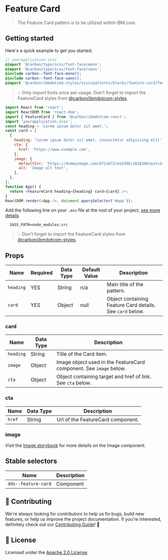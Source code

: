 # Feature Card

> The Feature Card pattern is to be utilized within IBM.com.

## Getting started

Here's a quick example to get you started.

```scss
// yourapplication.scss
@import '@carbon/type/scss/font-face/mono';
@import '@carbon/type/scss/font-face/sans';
@include carbon--font-face-mono();
@include carbon--font-face-sans();
@import '@carbon/ibmdotcom-styles/scss/patterns/blocks/feature-card/feature-card.scss';
```

> 💡 Only import fonts once per usage. Don't forget to import the FeatureCard
> styles from
> [@carbon/ibmdotcom-styles](https://github.com/carbon-design-system/ibm-dotcom-library/blob/master/packages/styles).

```javascript
import React from 'react';
import ReactDOM from 'react-dom';
import { FeatureCard } from '@carbon/ibmdotcom-react';
import 'yourapplication.scss';
const heading = 'Lorem ipsum dolor sit amet.';
const card = [
  {
    heading: 'Lorem ipsum dolor sit amet, consectetur adipiscing elit',
    cta: {
      href: 'https://www.example.com',
    },
    image: {
      defaultSrc: 'https://dummyimage.com/672x672/ee5396/161616&text=1x1',
      alt: 'Image alt text',
    },
  },
];
function App() {
  return <FeatureCard heading={heading} card={card} />;
}
ReactDOM.render(<App />, document.querySelector('#app'));
```

Add the following line on your `.env` file at the root of your project,
[see more details](https://github.com/carbon-design-system/ibm-dotcom-library/tree/master/packages/styles#usage)

```
  SASS_PATH=node_modules:src
```

> 💡 Don't forget to import the FeatureCard styles from
> [@carbon/ibmdotcom-styles](https://github.com/carbon-design-system/ibm-dotcom-library/blob/master/packages/styles).

## Props

| Name      | Required | Data Type | Default Value | Description                                               |
| --------- | -------- | --------- | ------------- | --------------------------------------------------------- |
| `heading` | YES      | String    | n/a           | Main title of the pattern.                                |
| `card`    | YES      | Object    | null          | Object containing Feature Card details. See `card` below. |

### card

| Name      | Data Type | Description                                                        |
| --------- | --------- | ------------------------------------------------------------------ |
| `heading` | String    | Title of the Card item.                                            |
| `image`   | Object    | Image object used in the FeatureCard component. See `image` below. |
| `cta`     | Object    | Object containing target and href of link. See `cta` below.        |

### cta

| Name   | Data Type | Description                       |
| ------ | --------- | --------------------------------- |
| `href` | String    | Url of the FeatureCard component. |

### image

Visit the
[Image storybook](https://ibmdotcom-react.mybluemix.net/?path=/story/components-image--default)
for more details on the Image component.

## Stable selectors

| Name                | Description |
| ------------------- | ----------- |
| `dds--feature-card` | Component   |

## 🙌 Contributing

We're always looking for contributors to help us fix bugs, build new features,
or help us improve the project documentation. If you're interested, definitely
check out our
[Contributing Guide](https://github.com/carbon-design-system/ibm-dotcom-library/blob/master/.github/CONTRIBUTING.md)!
👀

## 📝 License

Licensed under the
[Apache 2.0 License](https://github.com/carbon-design-system/ibm-dotcom-library/blob/master/LICENSE).
